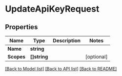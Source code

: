 # UpdateApiKeyRequest

## Properties

Name | Type | Description | Notes
------------ | ------------- | ------------- | -------------
**Name** | **string** |  |
**Scopes** | **[]string** |  |[optional] 

[[Back to Model list]](../README.md#documentation-for-models) [[Back to API list]](../README.md#documentation-for-api-endpoints) [[Back to README]](../README.md)


